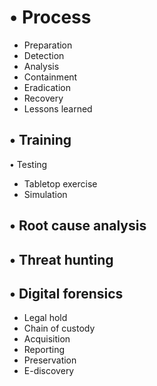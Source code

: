 # • Process
- Preparation
- Detection
- Analysis
- Containment
- Eradication
- Recovery
- Lessons learned
## • Training
• Testing
- Tabletop exercise
- Simulation
## • Root cause analysis
## • Threat hunting
## • Digital forensics
- Legal hold
- Chain of custody
- Acquisition
- Reporting
- Preservation
- E-discovery
